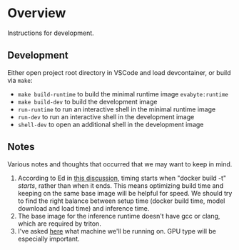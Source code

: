 # Overview

Instructions for development.

## Development

Either open project root directory in VSCode and load devcontainer, or build via `make`:

- `make build-runtime` to build the minimal runtime image `evabyte:runtime`
- `make build-dev` to build the development image
- `run-runtime` to run an interactive shell in the minimal runtime image
- `run-dev` to run an interactive shell in the development image
- `shell-dev` to open an additional shell in the development image

## Notes

Various notes and thoughts that occurred that we may want to keep in mind.

1. According to Ed in [this discussion](https://edstem.org/us/courses/77432/discussion/6630668), timing starts when "docker build -t" _starts_, rather than when it ends. This means optimizing build time and keeping on the same base image will be helpful for speed. We should try to find the right balance between setup time (docker build time, model download and load time) and inference time.
2. The base image for the inference runtime doesn't have gcc or clang, which are required by triton.
3. I've asked [here](https://edstem.org/us/courses/77432/discussion/6658204) what machine we'll be running on. GPU type will be especially important.
